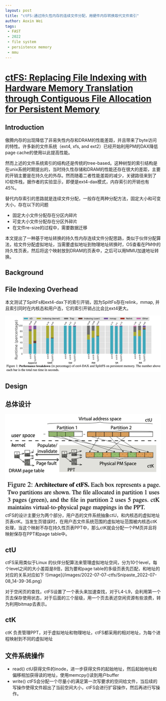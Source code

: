 ```yaml
---
layout: post
title: "ctFS:通过持久性内存的连续文件分配，用硬件内存转换取代文件索引"
author: Aoxin Wei
tags:
 - FAST
 - 2022
 - file system 
 - persistence memory
 - mmu
---
```

# [ctFS: Replacing File Indexing with Hardware Memory Translation through Contiguous File Allocation for Persistent Memory](https://www.usenix.org/system/files/fast22-li.pdf)

## Introduction
傲腾内存的出现降低了非易失性内存和DRAM的性能差距，并且带来了byte访问的特性。许多新的文件系统（ext4, xfs, and ext2）已经开始利用PM的DAX降低page cache的使用以此提高性能。

然而上述的文件系统索引的结构还是传统的tree-based。这种树型的索引结构是在unix系统时期提出的，当时持久性存储和DRAM的性能还存在很大的差距，主要的开销主要是在持久化的外存。然而随着二者性能差距的减少，关键路径来到了IO软件栈，据作者的实验显示，即便是ext4-dax模式，内存索引的开销也有45%。

替代内存索引的思路就是连续文件分配，一般存在两种分配方法，固定大小和可变大小，存在以下的问题
- 固定大小文件分配存在分区内碎片
- 可变大小文件分配存在分区外碎片
- 在文件re-size的过程中，需要数据迁移

本文提出了一种基于地址转换的持久性内存连续文件分配思路，类似于伙伴分配算法，给文件分配虚拟地址，当需要虚拟地址到物理地址转换时，OS查看在PM中的持久性页表，然后将这个映射放到DRAM的页表中，之后可以用MMU加速地址转换。

## Background
## File Indexing Overhead ##
本文测试了SpiltFs和ext4-dax下的索引开销，因为SpiltFs存在relink，mmap, 并且索引同时在内核态和用户态，它的索引开销占比会比ext4更大。

![image](/images/2022-07-07-ctfs/Snipaste_2022-07-08_10-46-49.png)
## Design
## 总体设计 ##
![image](/images/2022-07-07-ctfs/Snipaste_2022-07-08_14-19-35.png)
ctFS的设计主要分为两个部分，用户态的文件系统抽象ctU，和内核态的虚拟地址页表ctK。当发生页错误时，在用户态文件系统范围的虚拟地址范围被内核态ctK处理，当这个映射不存在持久性页表PPT中，那么ctK就会分配一个PM页并且将映射保存在PPT和page table中。

## ctU ##
ctFS采用类似于Linux 的伙伴分配算法来管理虚拟地址空间，分为10个level，每个level之间的大小差距是8倍，因为要和page table的多级页表先匹配，和地址的对应的关系对应如下
![image](/images/2022-07-07-ctfs/Snipaste_2022-07-08_14-39-36.png）

对于空闲页的查找，ctFS设置了一个表头来加速查找，对于L4-L9，会利用第一个页去保存使用状态，对于后面的三个层级，用一个页去表述空闲资源有些浪费，转为利用bitmap去表示。

## ctK ##
ctK 负责管理PPT，对于虚拟地址和物理地址，ctFS都采用的相对地址，为每个进程映射到不同的虚拟地址

## 文件系统操作 ##
- read() ctU获得文件的inode，进一步获得文件的起始地址，然后起始地址和偏移相加获得读的地址，使用memcpy()读到用户buffer
- write() ctFS会分配一个尽量小的满足第一次写要求的空间给文件，当后续的写操作使得文件超出了当前空间大小，ctFS会进行扩容操作，然后再进行写操作。
